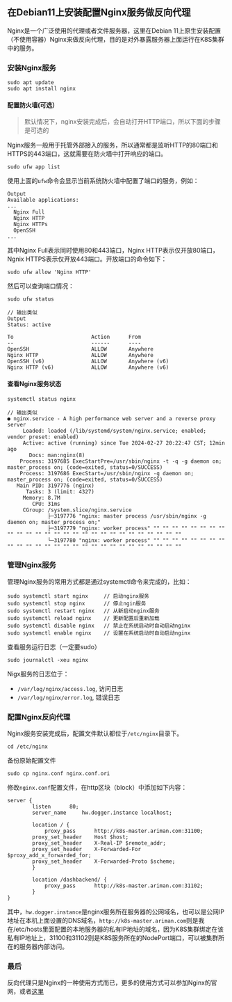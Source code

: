 在Debian11上安装配置Nginx服务做反向代理
--
Nginx是一个广泛使用的代理或者文件服务器，这里在Debian 11上原生安装配置（不使用容器）Nginx来做反向代理，目的是对外暴露服务器上面运行在K8S集群中的服务。

### 安装Nginx服务
```commandline
sudo apt update
sudo apt install nginx
```

#### 配置防火墙(可选）
> 默认情况下，nginx安装完成后，会自动打开HTTP端口，所以下面的步骤是可选的

Nginx服务一般用于托管外部接入的服务，所以通常都是监听HTTP的80端口和HTTPS的443端口，这就需要在防火墙中打开响应的端口。
```commandline
sudo ufw app list
```
使用上面的`ufw`命令会显示当前系统防火墙中配置了端口的服务，例如：
```commandline
Output
Available applications:
...
  Nginx Full
  Nginx HTTP
  Nginx HTTPs
  OpenSSH
...
```
其中Nginx Full表示同时使用80和443端口，Nginx HTTP表示仅开放80端口，Ngnix HTTPS表示仅开放443端口。开放端口的命令如下：
```commandline
sudo ufw allow 'Nginx HTTP'
```
然后可以查询端口情况：
```commandline
sudo ufw status

// 输出类似
Output
Status: active

To                         Action      From
--                         ------      ----
OpenSSH                    ALLOW       Anywhere                  
Nginx HTTP                 ALLOW       Anywhere                  
OpenSSH (v6)               ALLOW       Anywhere (v6)             
Nginx HTTP (v6)            ALLOW       Anywhere (v6)
```
#### 查看Nginx服务状态
```commandline
systemctl status nginx

// 输出类似
● nginx.service - A high performance web server and a reverse proxy server
     Loaded: loaded (/lib/systemd/system/nginx.service; enabled; vendor preset: enabled)
     Active: active (running) since Tue 2024-02-27 20:22:47 CST; 12min ago
       Docs: man:nginx(8)
    Process: 3197685 ExecStartPre=/usr/sbin/nginx -t -q -g daemon on; master_process on; (code=exited, status=0/SUCCESS)
    Process: 3197686 ExecStart=/usr/sbin/nginx -g daemon on; master_process on; (code=exited, status=0/SUCCESS)
   Main PID: 3197776 (nginx)
      Tasks: 3 (limit: 4327)
     Memory: 8.7M
        CPU: 31ms
     CGroup: /system.slice/nginx.service
             ├─3197776 "nginx: master process /usr/sbin/nginx -g daemon on; master_process on;"
             ├─3197779 "nginx: worker process" "" "" "" "" "" "" "" "" "" "" "" "" "" "" "" "" "" "" "" "" "" "" "" "" "" "" ""
             └─3197780 "nginx: worker process" "" "" "" "" "" "" "" "" "" "" "" "" "" "" "" "" "" "" "" "" "" "" "" "" "" "" ""
```
### 管理Nginx服务
管理Nginx服务的常用方式都是通过systemctl命令来完成的，比如：
```commandline
sudo systemctl start nginx     // 启动nginx服务
sudo systemctl stop nginx      // 停止ngin服务
sudo systemctl restart nginx   // 从新启动nginx服务
sudo systemctl reload nginx    // 更新配置后重新加载
sudo systemctl disable nginx   // 禁止在系统启动时自动启动nginx
sudo systemctl enable nginx    // 设置在系统启动时自动启动nginx
```
查看服务运行日志（一定要sudo）
```commandline
sudo journalctl -xeu nginx
```
Nigx服务的日志位于：
- `/var/log/nginx/access.log`, 访问日志
- `/var/log/nginx/error.log`, 错误日志

  
### 配置Nginx反向代理
Nginx服务安装完成后，配置文件默认都位于`/etc/nginx`目录下。
```commandline
cd /etc/nginx
```
备份原始配置文件
```commandline
sudo cp nginx.conf nginx.conf.ori
```

修改`nginx.conf`配置文件，在http区块（block）中添加如下内容：
```config
server {
	    listen 		80;
	    server_name		hw.dogger.instance localhost;

	    location / {
        	proxy_pass		http://k8s-master.ariman.com:31100;
		proxy_set_header	Host $host;
		proxy_set_header	X-Real-IP $remote_addr;
		proxy_set_header	X-Forwarded-For $proxy_add_x_forwarded_for;
		proxy_set_header	X-Forwarded-Proto $scheme;
	    }

	    location /dashbackend/ {
	    	proxy_pass		http://k8s-master.ariman.com:31102;
	    }
}
```
其中，`hw.dogger.instance`是nginx服务所在服务器的公网域名，也可以是公网IP地址在本机上面设置的DNS域名，`http://k8s-master.ariman.com`则是我在/etc/hosts里面配置的本地服务器的私有IP地址的域名，因为K8S集群绑定在该私有IP地址上，31100和31102则是K8S服务所在的NodePort端口，可以被集群所在的服务器内部访问。

### 最后
反向代理只是Nginx的一种使用方式而已，更多的使用方式可以参加Nginx的官网，或者[这里](https://www.digitalocean.com/community/tutorials/how-to-install-nginx-on-debian-11)

